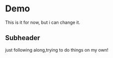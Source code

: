# Demo

This is it for now, but i can change it.

## Subheader

just following along,trying to do things on my own!
